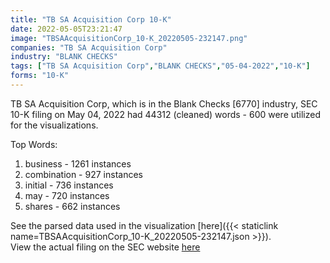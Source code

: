 ```yaml
---
title: "TB SA Acquisition Corp 10-K"
date: 2022-05-05T23:21:47
image: "TBSAAcquisitionCorp_10-K_20220505-232147.png"
companies: "TB SA Acquisition Corp"
industry: "BLANK CHECKS"
tags: ["TB SA Acquisition Corp","BLANK CHECKS","05-04-2022","10-K"]
forms: "10-K"
---
```

TB SA Acquisition Corp, which is in the Blank Checks [6770] industry, SEC 10-K filing on May 04, 2022 had 44312 (cleaned) words - 600 were utilized for the visualizations.

Top Words:
1. business - 1261 instances
2. combination - 927 instances
3. initial - 736 instances
4. may - 720 instances
5. shares - 662 instances


See the parsed data used in the visualization [here]({{< staticlink name=TBSAAcquisitionCorp_10-K_20220505-232147.json >}}).  
View the actual filing on the SEC website [here](https://www.sec.gov/Archives/edgar/data/1843764/0001193125-22-140337.txt)